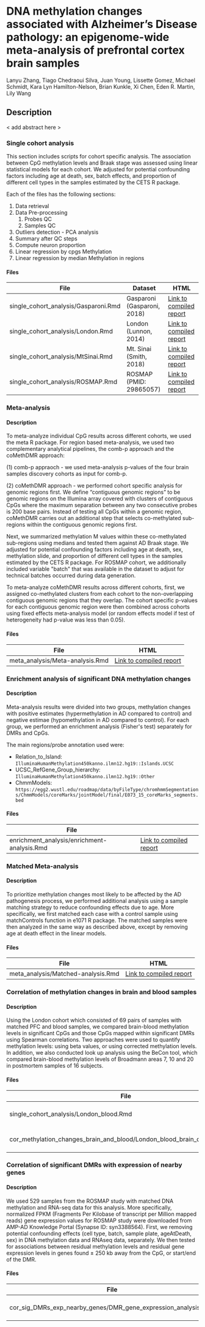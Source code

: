 # DNA methylation changes associated with Alzheimer’s Disease pathology: an epigenome-wide meta-analysis of prefrontal cortex brain samples

Lanyu Zhang, Tiago Chedraoui Silva, Juan Young, Lissette Gomez, Michael Schmidt, Kara Lyn Hamilton-Nelson, Brian Kunkle, Xi Chen, Eden R. Martin, Lily Wang

## Description

< add abstract here >

### Single cohort analysis

This section includes scripts for cohort specific analysis. The association between CpG methylation levels and Braak stage was assessed using linear statistical models for each cohort. We adjusted for potential confounding factors including age at death, sex, batch effects, and proportion of different cell types in the samples estimated by the CETS R package. 

Each of the files has the following sections:

1. Data retrieval 
2. Data Pre-processing
    1. Probes QC
    2. Samples QC
3. Outliers detection - PCA analysis
4. Summary after QC steps
5. Compute neuron proportion
6. Linear regression by cpgs Methylation
7. Linear regression by  median Methylation in regions


#### Files
| File                 | Dataset | HTML |
|----------------------|-------------|-------------| 
| single_cohort_analysis/Gasparoni.Rmd        |   Gasparoni (Gasparoni, 2018) | [Link to compiled report](https://www.dropbox.com/s/1nfwh6i73rq8836/Gasparoni.html?dl=0)|
| single_cohort_analysis/London.Rmd           |   London (Lunnon, 2014)    | [Link to compiled report](https://www.dropbox.com/s/yd74s21mssbo0xq/London.html?dl=0)|
| single_cohort_analysis/MtSinai.Rmd          |   Mt. Sinai (Smith, 2018)  | [Link to compiled report](https://www.dropbox.com/s/tnc12y3myfrx53w/MtSinai.html?dl=0)|
| single_cohort_analysis/ROSMAP.Rmd           |   ROSMAP (PMID: 29865057)    | [Link to compiled report](https://www.dropbox.com/s/8am2p72xlbn0kja/ROSMAP.html?dl=0)|

### Meta-analysis 

#### Description
To meta-analyze individual CpG results across different cohorts, we used the meta R package. For region based meta-analysis, we used two complementary analytical pipelines, the comb-p approach and the coMethDMR approach: 

(1) comb-p appraoch - we used meta-analysis p-values of the four brain samples discovery cohorts as input for comb-p. 

(2) coMethDMR approach - we performed cohort specific analysis for genomic regions first. We define “contiguous genomic regions” to be genomic regions on the Illumina array covered with clusters of contiguous CpGs where the maximum separation between any two consecutive probes is 200 base pairs. Instead of testing all CpGs within a genomic region, coMethDMR carries out an additional step that selects co-methylated sub-regions within the contiguous genomic regions first. 
 
Next, we summarized methylation M values within these co-methylated sub-regions using medians and tested them against AD Braak stage. We adjusted for potential confounding factors including age at death, sex, methylation slide, and proportion of different cell types in the samples estimated by the CETS R package. For ROSMAP cohort, we additionally included variable "batch" that was available in the dataset to adjust for technical batches occurred during data generation.    

To meta-analyze coMethDMR results across different cohorts, first, we assigned co-methylated clusters from each cohort to the non-overlapping contiguous genomic regions that they overlap. The cohort specific p-values for each contiguous genomic region were then combined across cohorts using fixed effects meta-analysis model (or random effects model if test of heterogeneity had p-value was less than 0.05). 

#### Files
| File                 | HTML |
|----------------------|----------------------|
| meta_analysis/Meta-analysis.Rmd | [Link to compiled report](https://www.dropbox.com/s/bxmhizaz11tyog7/Meta-analysis.html?dl=0)|


### Enrichment analysis of significant DNA methylation changes 

#### Description

Meta-analysis results were divided into two groups, methylation changes with positive estimates (hypermethylation in AD compared to control) and negative estimae (hypomethylation in AD compared to control). For each group, we performed an enrichment analysis (Fisher's test) separately for DMRs and CpGs. 

The main regions/probe annotation used were: 

- Relation_to_Island: `IlluminaHumanMethylation450kanno.ilmn12.hg19::Islands.UCSC`
- UCSC_RefGene_Group_hierarchy: `IlluminaHumanMethylation450kanno.ilmn12.hg19::Other`
- ChmmModels: `https://egg2.wustl.edu/roadmap/data/byFileType/chromhmmSegmentations/ChmmModels/coreMarks/jointModel/final/E073_15_coreMarks_segments.bed`

#### Files
| File                 |                      | 
|----------------------|----------------------|
| enrichment_analysis/enrichment-analysis.Rmd | [Link to compiled report](https://www.dropbox.com/s/nihkeulqz7ifk9y/enrichment-analysis.html?dl=0)|

### Matched Meta-analysis

#### Description
To prioritize methylation changes most likely to be affected by the AD pathogenesis process, we performed additional analysis using a sample matching strategy to reduce confounding effects due to age. More specifically, we first matched each case with a control sample using matchControls function in e1071 R package. The matched samples were then analyzed in the same way as described above, except by removing age at death effect in the linear models. 

#### Files

| File                 | HTML |
|----------------------|----------------------|
| meta_analysis/Matched-analysis.Rmd | [Link to compiled report](https://www.dropbox.com/s/zl0lavf5njx27t1/Matched-analysis.html?dl=0)|

### Correlation of methylation changes in brain and blood samples


#### Description

Using the London cohort which consisted of 69 pairs of samples with matched PFC and blood samples, we compared brain-blood methylation levels in significant CpGs and those CpGs mapped within significant DMRs using Spearman correlations. Two approaches were used to quantify methylation levels: using beta values, or using corrected methylation levels. In addition, we also conducted look up analysis using the BeCon tool, which compared brain-blood methylation levels of Broadmann areas 7, 10 and 20 in postmortem samples of 16 subjects. 

#### Files
| File                 |    HTML                  | 
|----------------------|----------------------|
| single_cohort_analysis/London_blood.Rmd     |   London (Lunnon, 2014)     | [Link to compiled report](https://www.dropbox.com/s/yf9vih7dkpdw06r/London_blood.html?dl=0)|
| cor_methylation_changes_brain_and_blood/London_blood_brain_correlation.Rmd | [Link to compiled report](https://www.dropbox.com/s/ske24n7nt7lcplw/London_blood_brain_correlation.html?dl=0)|

### Correlation of significant DMRs with expression of nearby genes

#### Description

We used 529 samples from the ROSMAP study with matched DNA methylation and RNA-seq data for this analysis. 
More specifically, normalized FPKM (Fragments Per Kilobase of transcript per Million mapped reads) 
gene expression values for ROSMAP study were downloaded from AMP-AD Knowledge Portal (Synapse ID: syn3388564). First, we removing potential confounding effects (cell type, batch, sample plate, ageAtDeath, sex) in DNA methylation data and RNAseq data, separately. We then tested for associations between residual methylation levels and residual gene expression levels in genes found ± 250 kb away from the CpG, or start/end of the DMR. 

#### Files
| File                 |                      | 
|----------------------|----------------------|
| cor_sig_DMRs_exp_nearby_genes/DMR_gene_expression_analysis.Rmd | [Link to compiled report](https://www.dropbox.com/s/8ob5lfbjchz0rdz/DMR_gene_expression_analysis.html?dl=0)|



